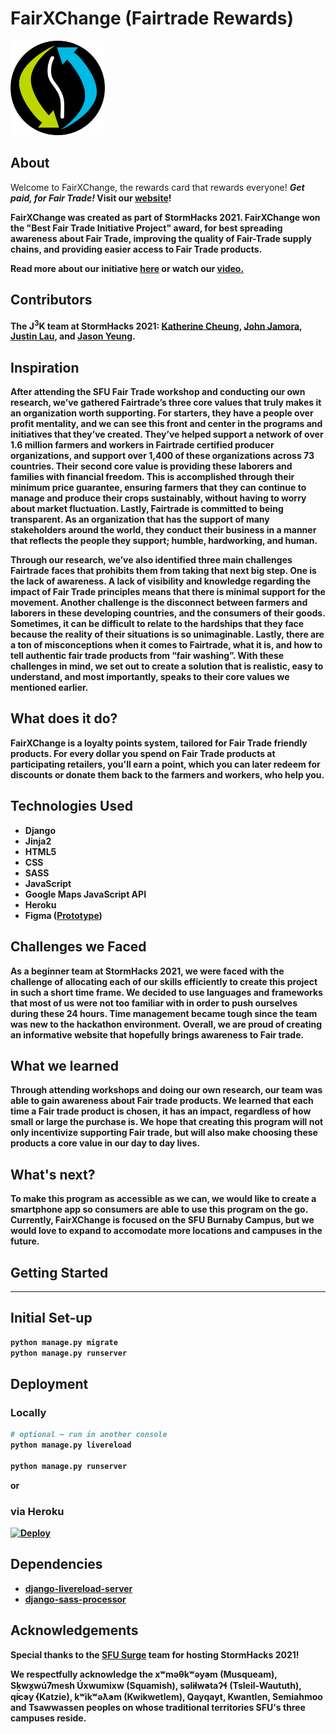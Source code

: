 # FairXChange (Fairtrade Rewards) # 
<img src="https://github.com/jam0ra/Fairtrade-Rewards/blob/master/static/images/fairxchange_circle.png" alt="FairXChange Logo" width="30%" height="30%">  

## About ##
Welcome to FairXChange, the rewards card that rewards everyone! <b><i>Get paid, for Fair Trade!</i><b> Visit our <a href="https://fairtrade-rewards.herokuapp.com/" target="_blank" title="FairXChange">website</a>!  

FairXChange was created as part of StormHacks 2021. FairXChange won the "Best Fair Trade Initiative Project" award, for best spreading awareness about Fair Trade, improving the quality of Fair-Trade supply chains, and providing easier access to Fair Trade products.

Read more about our initiative <a href="https://www.figma.com/proto/V2SEisgVV5uYn1gnedGfyZ/StormHacks-2021?node-id=62%3A2&scaling=min-zoom" target="_blank" title="FairXChange - StormHacks 2021">here</a> or watch our <a href="https://youtu.be/RxnZz8mI3hg" target="_blank" title="FairXChange - StormHacks 2021">video.</a>

## Contributors ##
The J<sup>3</sup>K team at StormHacks 2021:
<a href="https://github.com/kcheung6" target="_blank" title="github.com/kcheung6">Katherine Cheung</a>, <a href="https://github.com/jam0ra" target="_blank" title="github.com/jam0ra">John Jamora</a>, <a href="https://github.com/KyuubiKnight" target="_blank" title="github.com/KyuubiKnight">Justin Lau</a>, and <a href="https://github.com/jsonyeung" target="_blank" title="github.com/jsonyeung">Jason Yeung</a>.  

## Inspiration ##
After attending the SFU Fair Trade workshop and conducting our own research, we’ve gathered Fairtrade’s three core values that truly makes it an organization worth supporting. For starters, they have a people over profit mentality, and we can see this front and center in the programs and initiatives that they’ve created. They’ve helped support a network of over 1.6 million farmers and workers in Fairtrade certified producer organizations, and support over 1,400 of these organizations across 73 countries. Their second core value is providing these laborers and families with financial freedom. This is accomplished through their minimum price guarantee, ensuring farmers that they can continue to manage and produce their crops sustainably, without having to worry about market fluctuation. Lastly, Fairtrade is committed to being transparent. As an organization that has the support of many stakeholders around the world, they conduct their business in a manner that reflects the people they support; humble, hardworking, and human.  

Through our research, we’ve also identified three main challenges Fairtrade faces that prohibits them from taking that next big step. One is the lack of awareness. A lack of visibility and knowledge regarding the impact of Fair Trade principles means that there is minimal support for the movement. Another challenge is the disconnect between farmers and laborers in these developing countries, and the consumers of their goods. Sometimes, it can be difficult to relate to the hardships that they face because the reality of their situations is so unimaginable. Lastly, there are a ton of misconceptions when it comes to Fairtrade, what it is, and how to tell authentic fair trade products from “fair washing”. With these challenges in mind, we set out to create a solution that is realistic, easy to understand, and most importantly, speaks to their core values we mentioned earlier. 

## What does it do? ##
FairXChange is a loyalty points system, tailored for Fair Trade friendly products. For every dollar you spend on Fair Trade products at participating retailers, you'll earn a point, which you can later redeem for discounts or donate them back to the farmers and workers, who help you.

## Technologies Used ##
- Django
- Jinja2
- HTML5
- CSS
- SASS
- JavaScript
- Google Maps JavaScript API
- Heroku
- Figma (<a href="https://www.figma.com/proto/V2SEisgVV5uYn1gnedGfyZ/StormHacks-2021?node-id=39%3A481&scaling=min-zoom" target="_blank" title="FairXChange - StormHacks 2021">Prototype</a>)

## Challenges we Faced ##
As a beginner team at StormHacks 2021, we were faced with the challenge of allocating each of our skills efficiently to create this project in such a short time frame. We decided to use languages and frameworks that most of us were not too familiar with in order to push ourselves during these 24 hours. Time management became tough since the team was new to the hackathon environment. Overall, we are proud of creating an informative website that hopefully brings awareness to Fair trade.   

## What we learned ##
Through attending workshops and doing our own research, our team was able to gain awareness about Fair trade products. We learned that each time a Fair trade product is chosen, it has an impact, regardless of how small or large the purchase is. We hope that creating this program will not only incentivize supporting Fair trade, but will also make choosing these products a core value in our day to day lives.        

## What's next? ##
To make this program as accessible as we can, we would like to create a smartphone app so consumers are able to use this program on the go. Currently, FairXChange is focused on the SFU Burnaby Campus, but we would love to expand to accomodate more locations and campuses in the future.   

## Getting Started ##
----
## Initial Set-up ##
```bash
python manage.py migrate
python manage.py runserver
```

## Deployment ##
### Locally ###
```bash
# optional — run in another console
python manage.py livereload

python manage.py runserver
```
or  

### via Heroku ###
[![Deploy](https://www.herokucdn.com/deploy/button.svg)](https://heroku.com/deploy?template=https://github.com/jam0ra/Fairtrade-Rewards/)

## Dependencies ##
- [django-livereload-server](https://github.com/tjwalch/django-livereload-server)
- [django-sass-processor](https://github.com/jrief/django-sass-processor)

## Acknowledgements ##
Special thanks to the <a href="https://sfusurge.com/" target="_blank" title="SFU Surge">SFU Surge</a> team for hosting StormHacks 2021!

We respectfully acknowledge the xʷməθkʷəy̓əm (Musqueam), Sḵwx̱wú7mesh Úxwumixw (Squamish), səl̓ilw̓ətaʔɬ (Tsleil-Waututh), q̓íc̓əy̓ (Katzie), kʷikʷəƛ̓əm (Kwikwetlem), Qayqayt, Kwantlen, Semiahmoo and Tsawwassen peoples on whose traditional territories SFU's three campuses reside.
